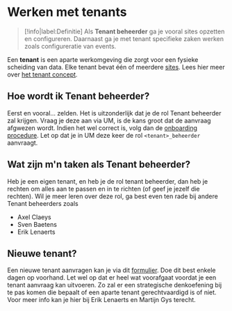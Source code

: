 # Werken met tenants

> [!info|label:Definitie]
> Als **Tenant beheerder** ga je vooral sites opzetten en configureren. Daarnaast ga je met tenant specifieke zaken werken zoals configureratie van events.

Een **tenant** is een aparte werkomgeving die zorgt voor een fysieke scheiding van data. Elke tenant bevat één of meerdere [sites](/redactie/content/sites). Lees hier meer over [het tenant concept](/common/content/concepts?id=multi-tenant).


## Hoe wordt ik Tenant beheerder?
Eerst en vooral... zelden. Het is uitzonderlijk dat je de rol Tenant beheerder zal krijgen. Vraag je deze aan via UM, is de kans groot dat de aanvraag afgwezen wordt. Indien het wel correct is, volg dan de [onboarding procedure](/redactie/content/toegang-aanvragen). Let op dat je in UM deze keer de rol `<tenant>_beheerder` aanvraagt.


## Wat zijn m'n taken als Tenant beheerder?
Heb je een eigen tenant, en heb je de rol tenant beheerder, dan heb je rechten om alles aan te passen en in te richten (of geef je jezelf die rechten). 
Wil je meer leren over deze rol, ga best even ten rade bij andere Tenant beheerders zoals
* Axel Claeys
* Sven Baetens
* Erik Lenaerts


## Nieuwe tenant?
Een nieuwe tenant aanvragen kan je via dit [formulier](https://formulieren.antwerpen.be/v1/generiek-eloket/aanvraag-nieuwe-tenant-gpubp). Doe dit best enkele dagen op voorhand. Let wel op dat er heel wat voorafgaat voordat je een tenant aanvraag kan uitvoeren. Zo zal er een strategische denkoefening bij te pas komen die bepaalt of een aparte tenant gerechtvaardigd is of niet. Voor meer info kan je hier bij Erik Lenaerts en Martijn Gys terecht. 
